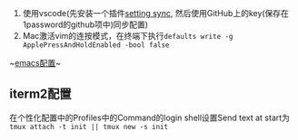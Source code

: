 1. 使用vscode(先安装一个插件[setting sync](https://marketplace.visualstudio.com/items?itemName=Shan.code-settings-sync), 然后使用GitHub上的key(保存在1password的github项中)同步配置)
2. Mac激活vim的连按模式，在终端下执行`defaults write -g ApplePressAndHoldEnabled -bool false`

~[emacs配置](https://github.com/zongUMR/-mac-/blob/master/user.el.md)~

## iterm2配置
在个性化配置中的Profiles中的Command的login shell设置Send text at start为`tmux attach -t init || tmux new -s init`
